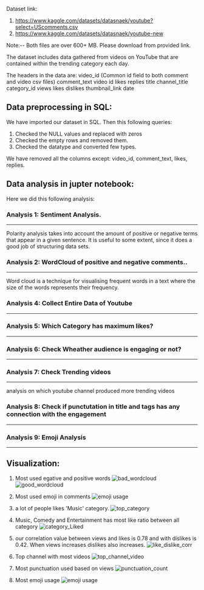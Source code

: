 Dataset link:
1. https://www.kaggle.com/datasets/datasnaek/youtube?select=UScomments.csv
2. https://www.kaggle.com/datasets/datasnaek/youtube-new

Note:-- Both files are over 600+ MB. Please download from provided link.

The dataset includes data gathered from videos on YouTube that are contained within the trending category each day.


The headers in the data are:
video_id (Common id field to both comment and video csv files)
comment_text
video id
likes
replies
title
channel_title
category_id
views
likes
dislikes
thumbnail_link
date 


## Data preprocessing in SQL:
We have imported our dataset in SQL. Then this following queries:

1. Checked the NULL values and replaced with zeros
2. Checked the empty rows and removed them.
3. Checked the datatype and converted few types.

We have removed all the columns except: video_id, comment_text, likes, replies.

## Data analysis in jupter notebook:

Here we did this following analysis:
### Analysis 1: Sentiment Analysis. 
------------------------------------------------------------------------------------------
Polarity analysis takes into account the amount of positive or negative terms that appear in a given sentence. It is useful to some extent, since it does a good job of structuring data sets.

### Analysis 2: WordCloud of positive and negative comments..
----------------------------------------------------------------
 Word cloud is a technique for visualising frequent words in a text where the size of the words represents their frequency.

### Analysis 4: Collect Entire Data of Youtube
--------------------------------------------------------------------------------------------

### Analysis 5: Which Category has maximum likes?
------------------------------------------------------------------------------------------------

### Analysis 6: Check Wheather audience is engaging or not?
------------------------------------------------------------------------------------------------

### Analysis 7: Check Trending videos
------------------------------------------------------------------------------------------------
analysis on which youtube channel produced more trending videos

### Analysis 8: Check if punctutation in title and tags has any connection with the engagement
------------------------------------------------------------------------------------------------

### Analysis 9: Emoji Analysis
----------------------------------------------------------------


## Visualization:

1. Most used egative and positive words
![bad_wordcloud](https://user-images.githubusercontent.com/106653421/172568043-a0d0fecb-38a7-4258-9d8f-de47d7aae7f2.png)
![good_wordcloud](https://user-images.githubusercontent.com/106653421/172568058-af4e6a54-f318-4cdd-a5d3-34bf9c44dcce.png)

2. Most used emoji in comments
![emoji usage](https://user-images.githubusercontent.com/106653421/172568094-8ec7755f-60e7-451b-afc2-9d62a4477a7a.png)

3. a lot of people likes 'Music' category.
![top_category](https://user-images.githubusercontent.com/106653421/172568173-23900205-a7d5-4a9e-a998-0ecf9250f294.png)

4. Music, Comedy and Entertainment has most like ratio between all category
![category_Liked](https://user-images.githubusercontent.com/106653421/172568183-4816f35f-8cff-490c-922e-1c6c5727b8cf.png)

5. our correlation value between views and likes is 0.78 and with dislikes is 0.42. When views increases dislikes also increases.
![like_dislike_corr](https://user-images.githubusercontent.com/106653421/172568203-8b30e735-537f-466f-b053-87557ede76a1.png)

6. Top channel with most videos
![top_channel_video](https://user-images.githubusercontent.com/106653421/172568215-7b8596c3-79b2-472f-9dde-7d85529a1f1e.png)

7. Most punctuation used based on views
![punctuation_count](https://user-images.githubusercontent.com/106653421/172568304-1b0a151e-0c9b-4790-b1a9-0c2d77f63354.png)

8. Most emoji usage
![emoji usage](https://user-images.githubusercontent.com/106653421/172568359-10f8f35f-2185-44fa-85e8-7c2345fc239f.png)
